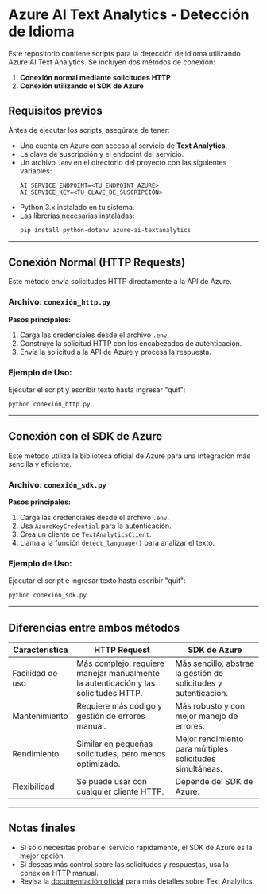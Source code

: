 # Azure AI Text Analytics - Detección de Idioma

Este repositorio contiene scripts para la detección de idioma utilizando Azure AI Text Analytics. Se incluyen dos métodos de conexión:
1. **Conexión normal mediante solicitudes HTTP**
2. **Conexión utilizando el SDK de Azure**

## Requisitos previos
Antes de ejecutar los scripts, asegúrate de tener:
- Una cuenta en Azure con acceso al servicio de **Text Analytics**.
- La clave de suscripción y el endpoint del servicio.
- Un archivo `.env` en el directorio del proyecto con las siguientes variables:
  ```plaintext
  AI_SERVICE_ENDPOINT=<TU_ENDPOINT_AZURE>
  AI_SERVICE_KEY=<TU_CLAVE_DE_SUSCRIPCIÓN>
  ```
- Python 3.x instalado en tu sistema.
- Las librerías necesarias instaladas:
  ```sh
  pip install python-dotenv azure-ai-textanalytics
  ```

---

## Conexión Normal (HTTP Requests)

Este método envía solicitudes HTTP directamente a la API de Azure.

### **Archivo:** `conexión_http.py`

**Pasos principales:**
1. Carga las credenciales desde el archivo `.env`.
2. Construye la solicitud HTTP con los encabezados de autenticación.
3. Envía la solicitud a la API de Azure y procesa la respuesta.

### **Ejemplo de Uso:**
Ejecutar el script y escribir texto hasta ingresar "quit":
```sh
python conexión_http.py
```

---

## Conexión con el SDK de Azure

Este método utiliza la biblioteca oficial de Azure para una integración más sencilla y eficiente.

### **Archivo:** `conexión_sdk.py`

**Pasos principales:**
1. Carga las credenciales desde el archivo `.env`.
2. Usa `AzureKeyCredential` para la autenticación.
3. Crea un cliente de `TextAnalyticsClient`.
4. Llama a la función `detect_language()` para analizar el texto.

### **Ejemplo de Uso:**
Ejecutar el script e ingresar texto hasta escribir "quit":
```sh
python conexión_sdk.py
```

---

## Diferencias entre ambos métodos
| Característica         | HTTP Request                          | SDK de Azure                            |
|----------------------|---------------------------------|----------------------------------|
| Facilidad de uso   | Más complejo, requiere manejar manualmente la autenticación y las solicitudes HTTP. | Más sencillo, abstrae la gestión de solicitudes y autenticación. |
| Mantenimiento     | Requiere más código y gestión de errores manual. | Más robusto y con mejor manejo de errores. |
| Rendimiento       | Similar en pequeñas solicitudes, pero menos optimizado. | Mejor rendimiento para múltiples solicitudes simultáneas. |
| Flexibilidad       | Se puede usar con cualquier cliente HTTP. | Depende del SDK de Azure. |

---

## Notas finales
- Si solo necesitas probar el servicio rápidamente, el SDK de Azure es la mejor opción.
- Si deseas más control sobre las solicitudes y respuestas, usa la conexión HTTP manual.
- Revisa la [documentación oficial](https://learn.microsoft.com/en-us/azure/cognitive-services/text-analytics/) para más detalles sobre Text Analytics.



